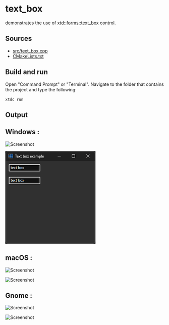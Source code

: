 # text_box

demonstrates the use of [xtd::forms::text_box](https://gammasoft71.github.io/xtd/reference_guides/latest/classxtd_1_1forms_1_1text__box.html) control.

## Sources

* [src/text_box.cpp](src/text_box.cpp)
* [CMakeLists.txt](CMakeLists.txt)

## Build and run

Open "Command Prompt" or "Terminal". Navigate to the folder that contains the project and type the following:

```shell
xtdc run
```

## Output

## Windows :

![Screenshot](../../../../docs/pictures/examples/text_box_w.png)

![Screenshot](../../../../docs/pictures/examples/text_box_wd.png)

## macOS :

![Screenshot](../../../../docs/pictures/examples/text_box_m.png)

![Screenshot](../../../../docs/pictures/examples/text_box_md.png)

## Gnome :

![Screenshot](../../../../docs/pictures/examples/text_box_g.png)

![Screenshot](../../../../docs/pictures/examples/text_box_gd.png)
